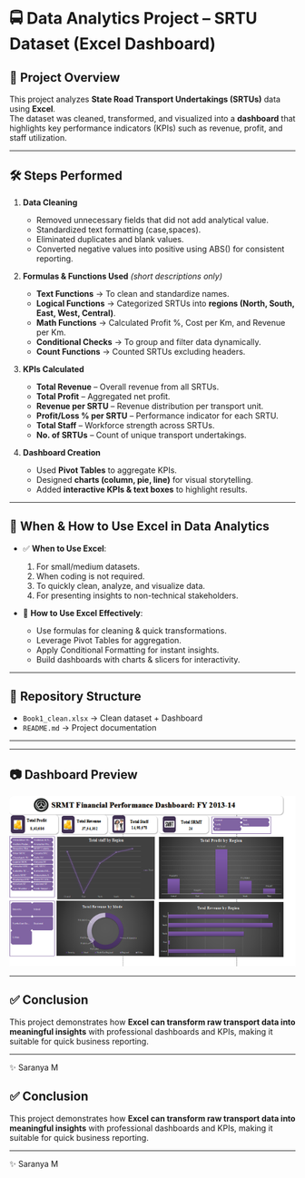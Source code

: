 # 🚍 Data Analytics Project – SRTU Dataset (Excel Dashboard)  

## 📌 Project Overview  
This project analyzes **State Road Transport Undertakings (SRTUs)** data using **Excel**.  
The dataset was cleaned, transformed, and visualized into a **dashboard** that highlights key performance indicators (KPIs) such as revenue, profit, and staff utilization.  

---

## 🛠 Steps Performed  
1. **Data Cleaning**  
   - Removed unnecessary fields that did not add analytical value.  
   - Standardized text formatting (case,spaces).  
   - Eliminated duplicates and blank values.  
   - Converted negative values into positive using ABS() for consistent reporting.  

2. **Formulas & Functions Used** *(short descriptions only)*  
   - **Text Functions** → To clean and standardize names.  
   - **Logical Functions** → Categorized SRTUs into **regions (North, South, East, West, Central)**.  
   - **Math Functions** → Calculated Profit %, Cost per Km, and Revenue per Km.  
   - **Conditional Checks** → To group and filter data dynamically.  
   - **Count Functions** → Counted SRTUs excluding headers.  

3. **KPIs Calculated**  
   - **Total Revenue** – Overall revenue from all SRTUs.  
   - **Total Profit** – Aggregated net profit.  
   - **Revenue per SRTU** – Revenue distribution per transport unit.  
   - **Profit/Loss % per SRTU** – Performance indicator for each SRTU.  
   - **Total Staff** – Workforce strength across SRTUs.  
   - **No. of SRTUs** – Count of unique transport undertakings.  

4. **Dashboard Creation**  
   - Used **Pivot Tables** to aggregate KPIs.  
   - Designed **charts (column, pie, line)** for visual storytelling.  
   - Added **interactive KPIs & text boxes** to highlight results.  

---

## 📝 When & How to Use Excel in Data Analytics  
- ✅ **When to Use Excel**:  
  1. For small/medium datasets.  
  2. When coding is not required.  
  3. To quickly clean, analyze, and visualize data.  
  4. For presenting insights to non-technical stakeholders.  

- 🔧 **How to Use Excel Effectively**:  
  - Use formulas for cleaning & quick transformations.  
  - Leverage Pivot Tables for aggregation.  
  - Apply Conditional Formatting for instant insights.  
  - Build dashboards with charts & slicers for interactivity.  

---

## 📁 Repository Structure  
- `Book1_clean.xlsx` → Clean dataset + Dashboard  
- `README.md` → Project documentation  

---
---

## 📷 Dashboard Preview  

![SRMT Dashboard](excelwork1.png)  

---

## ✅ Conclusion  
This project demonstrates how **Excel can transform raw transport data into meaningful insights** with professional dashboards and KPIs, making it suitable for quick business reporting.  

---

✨ Saranya M

## ✅ Conclusion  
This project demonstrates how **Excel can transform raw transport data into meaningful insights** with professional dashboards and KPIs, making it suitable for quick business reporting.  

---

✨ Saranya M 
